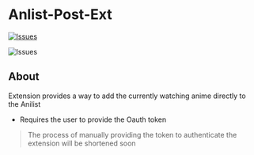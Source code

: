 # Anlist-Post-Ext

[![Issues](https://github.com/Unic-X/Anlist-Post-Ext/issues)](https://img.shields.io/github/issues/Unic-X/Anlist-Post-Ext?style=for-the-badge)

![Issues](https://img.shields.io/github/issues/Unic-X/Anlist-Post-Ext?style=for-the-badge)
## About

Extension provides a way to add the currently watching anime directly to the Anilist
- Requires the user to provide the Oauth token 
> The process of manually providing the token to authenticate the extension will be shortened soon 
